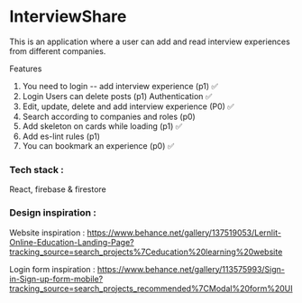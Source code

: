 # InterviewShare

This is an application where a user can add and read interview experiences from different companies.

Features

1. You need to login -- add interview experience (p1) ✅
2. Login Users can delete posts (p1) Authentication  ✅
3. Edit, update, delete and add interview experience (P0) ✅
4. Search according to companies and roles (p0)
5. Add skeleton on cards while loading (p1) ✅
6. Add es-lint rules (p1)
7. You can bookmark an experience (p0) ✅

### Tech stack :

React, firebase & firestore

### Design inspiration :

Website inspiration : https://www.behance.net/gallery/137519053/Lernlit-Online-Education-Landing-Page?tracking_source=search_projects%7Ceducation%20learning%20website

Login form inspiration : https://www.behance.net/gallery/113575993/Sign-in-Sign-up-form-mobile?tracking_source=search_projects_recommended%7CModal%20form%20UI
